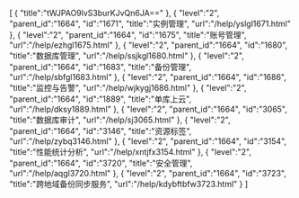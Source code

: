 [
	{
		"title":"tWJPAO9lvS3burKJvQn6JA=="
	},
	{
		"level":"2",
		"parent_id":"1664",
		"id":"1671",
		"title":"实例管理",
		"url":"/help/yslgl1671.html"
	},
	{
		"level":"2",
		"parent_id":"1664",
		"id":"1675",
		"title":"账号管理",
		"url":"/help/ezhgl1675.html"
	},
	{
		"level":"2",
		"parent_id":"1664",
		"id":"1680",
		"title":"数据库管理",
		"url":"/help/ssjkgl1680.html"
	},
	{
		"level":"2",
		"parent_id":"1664",
		"id":"1683",
		"title":"备份管理",
		"url":"/help/sbfgl1683.html"
	},
	{
		"level":"2",
		"parent_id":"1664",
		"id":"1686",
		"title":"监控与告警",
		"url":"/help/wjkygj1686.html"
	},
	{
		"level":"2",
		"parent_id":"1664",
		"id":"1889",
		"title":"单库上云",
		"url":"/help/dksy1889.html"
	},
	{
		"level":"2",
		"parent_id":"1664",
		"id":"3065",
		"title":"数据库审计",
		"url":"/help/sj3065.html"
	},
	{
		"level":"2",
		"parent_id":"1664",
		"id":"3146",
		"title":"资源标签",
		"url":"/help/zybq3146.html"
	},
	{
		"level":"2",
		"parent_id":"1664",
		"id":"3154",
		"title":"性能统计分析",
		"url":"/help/xntjfx3154.html"
	},
	{
		"level":"2",
		"parent_id":"1664",
		"id":"3720",
		"title":"安全管理",
		"url":"/help/aqgl3720.html"
	},
	{
		"level":"2",
		"parent_id":"1664",
		"id":"3723",
		"title":"跨地域备份同步服务",
		"url":"/help/kdybftbfw3723.html"
	}
]